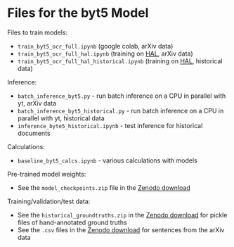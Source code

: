 # Files for the byt5 Model

Files to train models:
 * `train_byt5_ocr_full.ipynb` (google colab, arXiv data)
 * `train_byt5_ocr_full_hal.ipynb` (training on [HAL](https://wiki.ncsa.illinois.edu/display/ISL20/HAL+cluster), arXiv data)
 * `train_byt5_ocr_full_hal_historical.ipynb` (training on [HAL](https://wiki.ncsa.illinois.edu/display/ISL20/HAL+cluster), historical data)
 
Inference:
 * `batch_inference_byt5.py` - run batch inference on a CPU in parallel with yt, arXiv data
 * `batch_inference_byt5_historical.py` - run batch inference on a CPU in parallel with yt, historical data
 * `inference_byte5_historical.ipynb` - test inference for historical documents

Calculations:
 * `baseline_byt5_calcs.ipynb` - various calculations with models

Pre-trained model weights:
 * See the `model_checkpoints.zip` file in the [Zenodo download]()
 
Training/validation/test data:
 * See the `historical_groundtruths.zip` in the [Zenodo download]() for pickle files of hand-annotated ground truths
 * See the `.csv` files in the [Zenodo download]() for sentences from the arXiv data